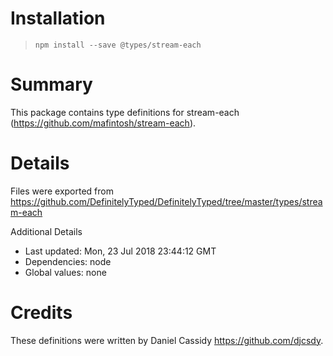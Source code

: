 # Installation
> `npm install --save @types/stream-each`

# Summary
This package contains type definitions for stream-each (https://github.com/mafintosh/stream-each).

# Details
Files were exported from https://github.com/DefinitelyTyped/DefinitelyTyped/tree/master/types/stream-each

Additional Details
 * Last updated: Mon, 23 Jul 2018 23:44:12 GMT
 * Dependencies: node
 * Global values: none

# Credits
These definitions were written by Daniel Cassidy <https://github.com/djcsdy>.
